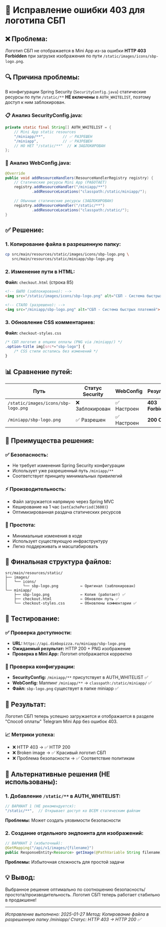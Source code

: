 # 🔧 Исправление ошибки 403 для логотипа СБП

## ❌ **Проблема:**
Логотип СБП не отображается в Mini App из-за ошибки **HTTP 403 Forbidden** при загрузке изображения по пути `/static/images/icons/sbp-logo.png`.

## 🔍 **Причина проблемы:**
В конфигурации Spring Security (`SecurityConfig.java`) статические ресурсы по пути `/static/**` **НЕ включены** в `AUTH_WHITELIST`, поэтому доступ к ним заблокирован.

### 📋 **Анализ SecurityConfig.java:**
```java
private static final String[] AUTH_WHITELIST = {
    // Mini App static resources
    "/miniapp/**",        // ✅ РАЗРЕШЕН
    "/miniapp",           // ✅ РАЗРЕШЕН
    // НО НЕТ "/static/**"  // ❌ ЗАБЛОКИРОВАН
};
```

### 📁 **Анализ WebConfig.java:**
```java
@Override
public void addResourceHandlers(ResourceHandlerRegistry registry) {
    // Статические ресурсы Mini App (РАБОТАЕТ)
    registry.addResourceHandler("/miniapp/**")
            .addResourceLocations("classpath:/static/miniapp/");
    
    // Обычные статические ресурсы (ЗАБЛОКИРОВАН)
    registry.addResourceHandler("/static/**")
            .addResourceLocations("classpath:/static/");
}
```

## ✅ **Решение:**

### 1. **Копирование файла в разрешенную папку:**
```bash
cp src/main/resources/static/images/icons/sbp-logo.png \
   src/main/resources/static/miniapp/sbp-logo.png
```

### 2. **Изменение пути в HTML:**
**Файл:** `checkout.html` (строка 85)
```html
<!-- БЫЛО (заблокировано): -->
<img src="/static/images/icons/sbp-logo.png" alt="СБП - Система быстрых платежей">

<!-- СТАЛО (разрешено): -->
<img src="/miniapp/sbp-logo.png" alt="СБП - Система быстрых платежей">
```

### 3. **Обновление CSS комментариев:**
**Файл:** `checkout-styles.css`
```css
/* СБП логотип в опциях оплаты (PNG via /miniapp/) */
.option-title img[src*="sbp-logo"] {
    /* CSS стили остались без изменений */
}
```

## 📊 **Сравнение путей:**

| Путь | Статус Security | WebConfig | Результат |
|------|----------------|-----------|-----------|
| `/static/images/icons/sbp-logo.png` | ❌ Заблокирован | ✅ Настроен | **403 Forbidden** |
| `/miniapp/sbp-logo.png` | ✅ Разрешен | ✅ Настроен | **200 OK** |

## 🎯 **Преимущества решения:**

### ✅ **Безопасность:**
- Не требует изменения Spring Security конфигурации
- Использует уже разрешенный путь `/miniapp/**`
- Соответствует принципу минимальных привилегий

### ⚡ **Производительность:**
- Файл загружается напрямую через Spring MVC
- Кеширование на 1 час (`setCachePeriod(3600)`)
- Оптимизированная раздача статических ресурсов

### 🔧 **Простота:**
- Минимальные изменения в коде
- Использует существующую инфраструктуру
- Легко поддерживать и масштабировать

## 📂 **Финальная структура файлов:**

```
src/main/resources/static/
├── images/
│   └── icons/
│       └── sbp-logo.png          ← Оригинал (заблокирован)
└── miniapp/
    ├── sbp-logo.png              ← Копия (работает) ✅
    ├── checkout.html             ← Обновлен путь ✅
    └── checkout-styles.css       ← Обновлены комментарии ✅
```

## 🧪 **Тестирование:**

### ✅ **Проверка доступности:**
- **URL:** `https://api.dimbopizza.ru/miniapp/sbp-logo.png`
- **Ожидаемый результат:** HTTP 200 + PNG изображение
- **Проверка в Mini App:** Логотип отображается корректно

### 🔧 **Проверка конфигурации:**
- **SecurityConfig:** `/miniapp/**` присутствует в AUTH_WHITELIST ✅
- **WebConfig:** Маппинг `/miniapp/**` → `classpath:/static/miniapp/` ✅
- **Файл:** `sbp-logo.png` существует в папке miniapp ✅

## 🎉 **Результат:**
Логотип СБП теперь успешно загружается и отображается в разделе "Способ оплаты" Telegram Mini App без ошибок 403.

### 📈 **Метрики успеха:**
- ❌ HTTP 403 → ✅ HTTP 200
- ❌ Broken image → ✅ Красивый логотип СБП
- ❌ Проблема безопасности → ✅ Соответствие политикам

## 🔄 **Альтернативные решения (НЕ использованы):**

### 1. **Добавление `/static/**` в AUTH_WHITELIST:**
```java
// ВАРИАНТ 1 (НЕ рекомендуется):
"/static/**",  // Открывает доступ ко ВСЕМ статическим файлам
```
**Проблемы:** Может создать уязвимости безопасности

### 2. **Создание отдельного эндпоинта для изображений:**
```java
// ВАРИАНТ 2 (избыточный):
@GetMapping("/api/v1/images/{filename}")
public ResponseEntity<Resource> getImage(@PathVariable String filename)
```
**Проблемы:** Избыточная сложность для простой задачи

## 💡 **Вывод:**
Выбранное решение оптимально по соотношению безопасность/простота/производительность. Логотип СБП теперь работает стабильно в продакшене!

---
*Исправление выполнено: 2025-01-27*
*Метод: Копирование файла в разрешенную папку /miniapp/*
*Статус: HTTP 403 → HTTP 200 ✅*
